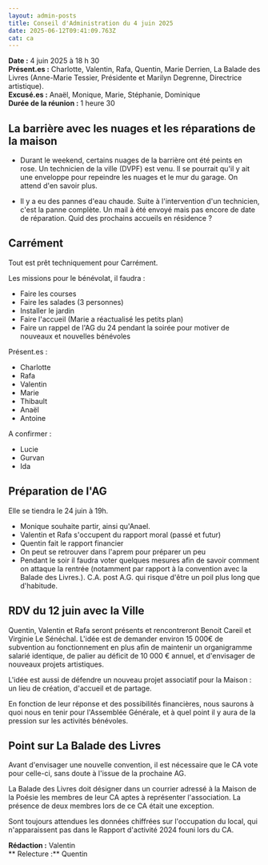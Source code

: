 ```yaml
---
layout: admin-posts
title: Conseil d'Administration du 4 juin 2025
date: 2025-06-12T09:41:09.763Z
cat: ca
---
```

**Date :** 4 juin 2025 à 18 h 30  
**Présent.es :** Charlotte, Valentin, Rafa, Quentin, Marie Derrien, La Balade des Livres (Anne-Marie Tessier, Présidente et Marilyn Degrenne, Directrice artistique).  
**Excusé.es :** Anaël, Monique, Marie, Stéphanie, Dominique   
**Durée de la réunion :** 1 heure 30

## La barrière avec les nuages et les réparations de la maison

- Durant le weekend, certains nuages de la barrière ont été peints en rose. Un technicien de la ville (DVPF) est venu. Il se pourrait qu'il y ait une enveloppe pour repeindre les nuages et le mur du garage. On attend d'en savoir plus.

- Il y a eu des pannes d'eau chaude. Suite à l'intervention d'un technicien, c'est la panne complète. Un mail à été envoyé mais pas encore de date de réparation. Quid des prochains accueils en résidence ? 

## Carrément

Tout est prêt techniquement pour Carrément. 

Les missions pour le bénévolat, il faudra : 

- Faire les courses
- Faire les salades (3 personnes)
- Installer le jardin
- Faire l'accueil (Marie a réactualisé les petits plan)
- Faire un rappel de l'AG du 24 pendant la soirée pour motiver de nouveaux et nouvelles bénévoles

Présent.es : 
- Charlotte
- Rafa
- Valentin
- Marie
- Thibault
- Anaël
- Antoine

A confirmer : 
- Lucie
- Gurvan
- Ida

## Préparation de l'AG

Elle se tiendra le 24 juin à 19h. 

- Monique souhaite partir, ainsi qu'Anael.
- Valentin et Rafa s'occupent du rapport moral (passé et futur)
- Quentin fait le rapport financier
- On peut se retrouver dans l'aprem pour préparer un peu 
- Pendant le soir il faudra voter quelques mesures afin de savoir comment on attaque la rentrée (notamment par rapport à la convention avec la Balade des Livres.). C.A. post A.G. qui risque d'être un poil plus long que d'habitude. 

## RDV du 12 juin avec la Ville

Quentin, Valentin et Rafa seront présents et rencontreront Benoit Careil et Virginie Le Sénéchal. L'idée est de demander environ 15 000€ de subvention au fonctionnement en plus afin de maintenir un organigramme salarié identique, de palier au déficit de 10 000 € annuel, et d'envisager de nouveaux projets artistiques.

L'idée est aussi de défendre un nouveau projet associatif pour la Maison : un lieu de création, d'accueil et de partage. 

En fonction de leur réponse et des possibilités financières, nous saurons à quoi nous en tenir pour l'Assemblée Générale, et à quel point il y aura de la pression sur les activités bénévoles.

## Point sur La Balade des Livres

Avant d'envisager une nouvelle convention, il est nécessaire que le CA vote pour celle-ci, sans doute à l'issue de la prochaine AG.

La Balade des Livres doit désigner dans un courrier adressé à la Maison de la Poésie les membres de leur CA aptes à représenter l'association. La présence de deux membres lors de ce CA était une exception.

Sont toujours attendues les données chiffrées sur l'occupation du local, qui n'apparaissent pas dans le Rapport d'activité 2024 founi lors du CA.

**Rédaction :** Valentin  
** Relecture :** Quentin